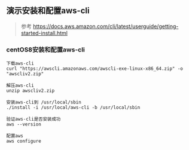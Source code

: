 ## 演示安装和配置aws-cli

> 参考
> https://docs.aws.amazon.com/cli/latest/userguide/getting-started-install.html

### centOS8安装和配置aws-cli

```
下载aws-cli
curl "https://awscli.amazonaws.com/awscli-exe-linux-x86_64.zip" -o "awscliv2.zip"

解压aws-cli
unzip awscliv2.zip

安装aws-cli到 /usr/local/sbin
./install -i /usr/local/aws-cli -b /usr/local/sbin

验证aws-cli是否安装成功
aws --version

配置aws
aws configure
```

